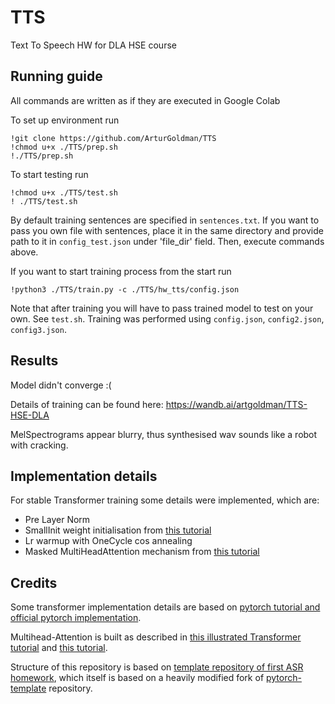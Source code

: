 # TTS
Text To Speech HW for DLA HSE course

## Running guide

All commands are written as if they are executed in Google Colab

To set up environment run
```
!git clone https://github.com/ArturGoldman/TTS
!chmod u+x ./TTS/prep.sh
!./TTS/prep.sh
```

To start testing run
```
!chmod u+x ./TTS/test.sh
! ./TTS/test.sh
```

By default training sentences are specified in `sentences.txt`. If you want to pass you own file with sentences,
place it in the same directory and provide path to it in `config_test.json` under 'file_dir' field. Then, execute commands above.

If you want to start training process from the start run
```
!python3 ./TTS/train.py -c ./TTS/hw_tts/config.json
```
Note that after training you will have to pass trained model to test on your own. See `test.sh`. Training was performed using `config.json`, `config2.json`, `config3.json`.

## Results
Model didn't converge :(

Details of training can be found here: https://wandb.ai/artgoldman/TTS-HSE-DLA

MelSpectrograms appear blurry, thus synthesised wav sounds like a robot with cracking.

## Implementation details
For stable Transformer training some details were implemented, which are:
- Pre Layer Norm
- SmallInit weight initialisation from [this tutorial](https://tnq177.github.io/data/transformers_without_tears.pdf)
- Lr warmup with OneCycle cos annealing
- Masked MultiHeadAttention mechanism from [this tutorial](https://uvadlc-notebooks.readthedocs.io/en/latest/tutorial_notebooks/tutorial6/Transformers_and_MHAttention.html)

## Credits
Some transformer implementation details are based on 
[pytorch tutorial and official pytorch implementation](https://pytorch.org/tutorials/beginner/translation_transformer.html).

Multihead-Attention is built as described in [this illustrated Transformer tutorial](https://jalammar.github.io/illustrated-transformer/) and 
[this tutorial](https://uvadlc-notebooks.readthedocs.io/en/latest/tutorial_notebooks/tutorial6/Transformers_and_MHAttention.html).

Structure of this repository is based on [template repository of first ASR homework](https://github.com/WrathOfGrapes/asr_project_template),
which itself is based on a heavily modified fork
of [pytorch-template](https://github.com/victoresque/pytorch-template) repository.
